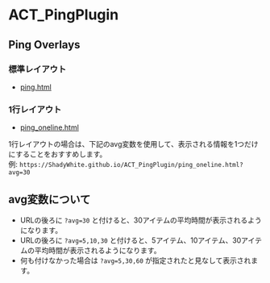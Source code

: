 # ACT_PingPlugin

## Ping Overlays

### 標準レイアウト

- [ping.html](ping_oneline.html)

### 1行レイアウト

- [ping_oneline.html](ping_oneline.html)

1行レイアウトの場合は、下記のavg変数を使用して、表示される情報を1つだけにすることをおすすめします。  
例: `https://ShadyWhite.github.io/ACT_PingPlugin/ping_oneline.html?avg=30`

## avg変数について

- URLの後ろに `?avg=30` と付けると、30アイテムの平均時間が表示されるようになります。
- URLの後ろに `?avg=5,10,30` と付けると、5アイテム、10アイテム、30アイテムの平均時間が表示されるようになります。
- 何も付けなかった場合は `?avg=5,30,60` が指定されたと見なして表示されます。
